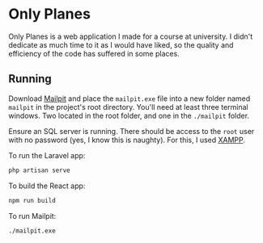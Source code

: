 # Only Planes

Only Planes is a web application I made for a course at university. I didn't dedicate as much time to it as I would have liked, so the quality and efficiency of the code has suffered in some places.

## Running

Download [Mailpit](https://github.com/axllent/mailpit) and place the `mailpit.exe` file into a new folder named `mailpit` in the project's root directory.
You'll need at least three terminal windows. Two located in the root folder, and one in the `./mailpit` folder.

Ensure an SQL server is running. There should be access to the `root` user with no password (yes, I know this is naughty).
For this, I used [XAMPP](https://www.apachefriends.org/).

To run the Laravel app:

```bash
php artisan serve
```

To build the React app:

```bash
npm run build
```

To run Mailpit:

```bash
./mailpit.exe
```
